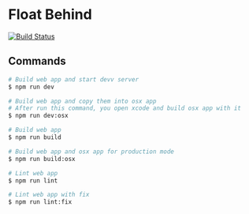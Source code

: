 # Float Behind
[![Build Status](https://travis-ci.org/ktsn/float-behind-client.svg?branch=master)](https://travis-ci.org/ktsn/float-behind-client)

## Commands

```bash
# Build web app and start devv server
$ npm run dev

# Build web app and copy them into osx app
# After run this command, you open xcode and build osx app with it
$ npm run dev:osx

# Build web app
$ npm run build

# Build web app and osx app for production mode
$ npm run build:osx

# Lint web app
$ npm run lint

# Lint web app with fix
$ npm run lint:fix
```
